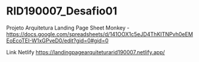 # RID190007_Desafio01
Projeto Arquitetura Landing Page
Sheet Monkey - https://docs.google.com/spreadsheets/d/141OOX1c5eJD4ThKITNPvh0eEMEoEcoTEI-W1xGPveD0/edit?gid=0#gid=0 

Link Netlify https://landingpagearquiteturarid190007.netlify.app/